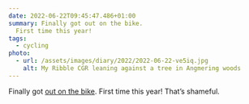 ```yaml
---
date: 2022-06-22T09:45:47.486+01:00
summary: Finally got out on the bike.
  First time this year!
tags:
  - cycling
photo:
  - url: /assets/images/diary/2022/2022-06-22-ve5iq.jpg
    alt: My Ribble CGR leaning against a tree in Angmering woods
---
```

Finally got [out on the bike](https://strava.app.link/NCNL8tSX3qb). First time this year! That’s shameful. 
